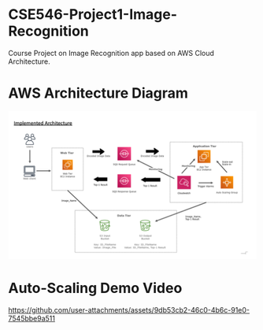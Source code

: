 # CSE546-Project1-Image-Recognition
Course Project on Image Recognition app based on AWS Cloud Architecture.

# AWS Architecture Diagram

![Architecture Implemented](./CC_1.png)


# Auto-Scaling Demo Video

https://github.com/user-attachments/assets/9db53cb2-46c0-4b6c-91e0-7545bbe9a511

